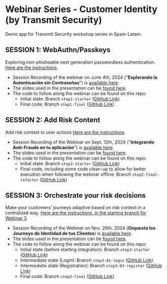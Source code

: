 # Webinar Series - Customer Identity (by Transmit Security)
Demo app for Transmit Security workshop series in Spain-Latam.

## SESSION 1: WebAuthn/Passkeys
Exploring non-phisheable next generation passwordless authentication. [Here are the instructions](./doc/01%20Instructions.md).

- Session Recording of the webinar on June 4th, 2024 ("**Explorando la Autenticación sin Contraseñas**") is [available here](https://transmitsecurity.zoom.us/webinar/register/WN_TX-R3KVIScGfJcFKPanzMA#/registration).
- The slides used in the presentation can be [found here](https://content.transmitsecurity.com/hubfs/Online%20Workshops/Explorando%20la%20Autenticación%20Sin%20Contraseña%20-%20Workshop%20con%20Transmit%20Security.pdf).
- The code to follow along the webinar can be found on this repo:
    - Initial state: Branch `step1-starter` ([GitHub Link](https://github.com/TransmitSecurity/workshop-latam/tree/step1-starter))
    - Final code: Branch `step1-final` ([GitHub Link](https://github.com/TransmitSecurity/workshop-latam/tree/step1-final))

## SESSION 2: Add Risk Content
Add risk context to user actions [Here are the instructions](./doc/02%20Instructions.md).

- Session Recording of the Webinar on Sept. 12th, 2024 ("**Integrando Anti-Fraude en tu aplicación**") is [available here](https://transmitsecurity.zoom.us/webinar/register/WN_WE_rexfURsucvhoHvHxIeg#/registration).
- The slides used in the presentation can be [found here](https://content.transmitsecurity.com/hubfs/Online%20Workshops/Integrando%20Anti-Fraude%20en%20tu%20aplicación%20-%20Workshop%20con%20Transmit%20Security.pdf).
- The code to follow along the webinar can be found on this repo:
    - Initial state: Branch `step2-starter` ([GitHub Link](https://github.com/TransmitSecurity/workshop-latam/tree/step2-starter))
    - Final code, including some code clean-up to allow for better execution when following the webinar offline: Branch `step2-final-refactor` ([GitHub Link](https://github.com/TransmitSecurity/workshop-latam/tree/step2-final-refactor))

## SESSION 3: Orchestrate your risk decisions
Make your customers' journeys adaptive based on risk context in a centralized way. [Here are the instructions, in the starting branch for Webinar 3](https://github.com/TransmitSecurity/workshop-latam/tree/step3-starter/doc/03%20Instructions.md).

- Session Recording of the Webinar on Nov. 26th, 2024 (**Orquesta los Journeys de Identidad de tus Clientes**) is [available here](https://transmitsecurity.zoom.us/webinar/register/WN_y33reU7xTGSGACA8Ug3mYw).
- The slides used in the presentation can be [found here](https://content.transmitsecurity.com/hubfs/Online%20Workshops/Orquesta%20los%20Journeys%20de%20Identidad%20de%20tus%20Clientes%20-%20Workshop%20con%20Transmit%20Security.pdf).
- The code to follow along the webinar can be found on this repo:
    - Initial state (before starting integration): Branch `step3-starter` ([GitHub Link](https://github.com/TransmitSecurity/workshop-latam/tree/step3-starter))
    - Intermediate state (Login): Branch `step3-01-login` ([GitHub Link](https://github.com/TransmitSecurity/workshop-latam/tree/step3-01-login))
    - Intermediate state (Registration): Branch `step3-03-register` ([GitHub Link](https://github.com/TransmitSecurity/workshop-latam/tree/step3-02-register))
    - Final code: Branch `step3-final` ([GitHub Link](https://github.com/TransmitSecurity/workshop-latam/tree/step3-final))
